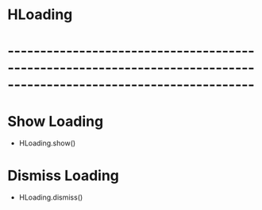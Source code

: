 # HLoading
# ------------------------------------------------------------------------------------------------------------------
# Show Loading
- HLoading.show()
# Dismiss Loading
- HLoading.dismiss()
